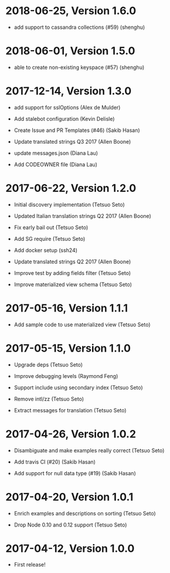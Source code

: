 2018-06-25, Version 1.6.0
=========================

 * add support to cassandra collections (#59) (shenghu)


2018-06-01, Version 1.5.0
=========================

 * able to create non-existing keyspace (#57) (shenghu)


2017-12-14, Version 1.3.0
=========================

 * add support for sslOptions (Alex de Mulder)

 * Add stalebot configuration (Kevin Delisle)

 * Create Issue and PR Templates (#46) (Sakib Hasan)

 * Update translated strings Q3 2017 (Allen Boone)

 * update messages.json (Diana Lau)

 * Add CODEOWNER file (Diana Lau)


2017-06-22, Version 1.2.0
=========================

 * Initial discovery implementation (Tetsuo Seto)

 * Updated Italian translation strings Q2 2017 (Allen Boone)

 * Fix early bail out (Tetsuo Seto)

 * Add SG require (Tetsuo Seto)

 * Add docker setup (ssh24)

 * Update translated strings Q2 2017 (Allen Boone)

 * Improve test by adding fields filter (Tetsuo Seto)

 * Improve materialized view schema (Tetsuo Seto)


2017-05-16, Version 1.1.1
=========================

 * Add sample code to use materialized view (Tetsuo Seto)


2017-05-15, Version 1.1.0
=========================

 * Upgrade deps (Tetsuo Seto)

 * Improve debugging levels (Raymond Feng)

 * Support include using secondary index (Tetsuo Seto)

 * Remove intl/zz (Tetsuo Seto)

 * Extract messages for translation (Tetsuo Seto)


2017-04-26, Version 1.0.2
=========================

 * Disambiguate and make examples really correct (Tetsuo Seto)

 * Add travis CI (#20) (Sakib Hasan)

 * Add support for null data type (#19) (Sakib Hasan)


2017-04-20, Version 1.0.1
=========================

 * Enrich examples and descriptions on sorting (Tetsuo Seto)

 * Drop Node 0.10 and 0.12 support (Tetsuo Seto)


2017-04-12, Version 1.0.0
=========================

 * First release!
